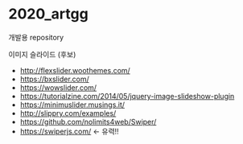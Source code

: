 # 2020_artgg
개발용 repository


이미지 슬라이드 (후보)
 * http://flexslider.woothemes.com/
 * https://bxslider.com/
 * https://wowslider.com/
 * https://tutorialzine.com/2014/05/jquery-image-slideshow-plugin
 * https://minimuslider.musings.it/
 * http://slippry.com/examples/
 * https://github.com/nolimits4web/Swiper/
 * https://swiperjs.com/          <- 유력!!
